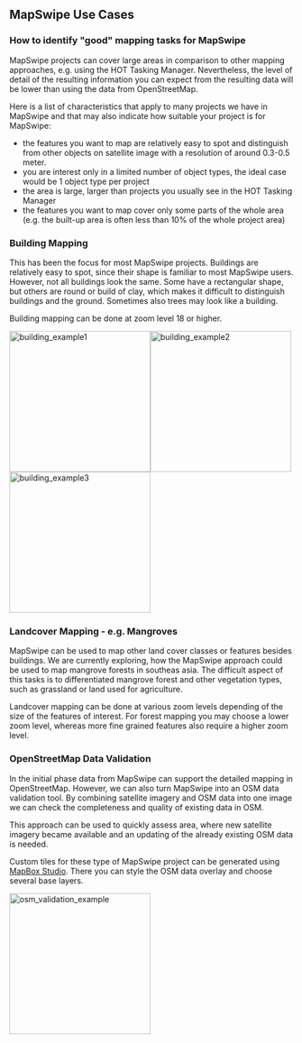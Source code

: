 ## MapSwipe Use Cases
### How to identify "good" mapping tasks for MapSwipe
MapSwipe projects can cover large areas in comparison to other mapping approaches, e.g. using the HOT Tasking Manager. Nevertheless, the level of detail of the resulting information you can expect from the resulting data will be lower than using the data from OpenStreetMap.

Here is a list of characteristics that apply to many projects we have in MapSwipe and that may also indicate how suitable your project is for MapSwipe:

* the features you want to map are relatively easy to spot and distinguish from other objects on satellite image with a resolution of around 0.3-0.5 meter.
* you are interest only in a limited number of object types, the ideal case would be 1 object type per project
* the area is large, larger than projects you usually see in the HOT Tasking Manager
* the features you want to map cover only some parts of the whole area (e.g. the built-up area is often less than 10% of the whole project area)



### Building Mapping
This has been the focus for most MapSwipe projects. Buildings are relatively easy to spot, since their shape is familiar to most MapSwipe users. However, not all buildings look the same. Some have a rectangular shape, but others are round or build of clay, which makes it difficult to distinguish buildings and the ground. Sometimes also trees may look like a building.

Building mapping can be done at zoom level 18 or higher.

<img src="/img/building_example1.JPG" alt="building_example1" width="250px"><img src="/img/building_example2.JPG" alt="building_example2" width="250px"><img src="/img/building_example3.JPG" alt="building_example3" width="250px">

### Landcover Mapping - e.g. Mangroves
MapSwipe can be used to map other land cover classes or features besides buildings. We are currently exploring, how the MapSwipe approach could be used to map mangrove forests in southeas asia. The difficult aspect of this tasks is to differentiated mangrove forest and other vegetation types, such as grassland or land used for agriculture.

Landcover mapping can be done at various zoom levels depending of the size of the features of interest. For forest mapping you may choose a lower zoom level, whereas more fine grained features also require a higher zoom level.

### OpenStreetMap Data Validation
In the initial phase data from MapSwipe can support the detailed mapping in OpenStreetMap. However, we can also turn MapSwipe into an OSM data validation tool. By combining satellite imagery and OSM data into one image we can check the completeness and quality of existing data in OSM.

This approach can be used to quickly assess area, where new satellite imagery became available and an updating of the already existing OSM data is needed.

Custom tiles for these type of MapSwipe project can be generated using [MapBox Studio](https://www.mapbox.com/mapbox-studio/). There you can style the OSM data overlay and choose several base layers.


<img src="/img/osm_validation_example.png" alt="osm_validation_example" width="250px">
